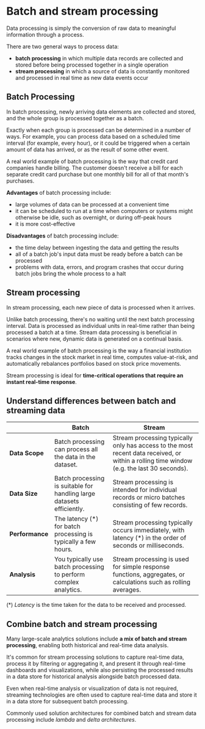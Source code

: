 # Batch and stream processing

Data processing is simply the conversion of raw data to meaningful information through a process. 

There are two general ways to process data:
- **batch processing** in which multiple data records are collected and stored before being processed together in a single operation
- **stream processing** in which a source of data is constantly monitored and processed in real time as new data events occur

## Batch Processing

In batch processing, newly arriving data elements are collected and stored, and the whole group is processed together as a batch. 

Exactly when each group is processed can be determined in a number of ways. For example, you can process data based on a scheduled time interval (for example, every hour), or it could be triggered when a certain amount of data has arrived, or as the result of some other event.

A real world example of batch processing is the way that credit card companies handle billing. The customer doesn't receive a bill for each separate credit card purchase but one monthly bill for all of that month's purchases.

**Advantages** of batch processing include:
- large volumes of data can be processed at a convenient time
- it can be scheduled to run at a time when computers or systems might otherwise be idle, such as overnight, or during off-peak hours
- it is more cost-effective

**Disadvantages** of batch processing include:
- the time delay between ingesting the data and getting the results
- all of a batch job's input data must be ready before a batch can be processed
- problems with data, errors, and program crashes that occur during batch jobs bring the whole process to a halt

## Stream processing

In stream processing, each new piece of data is processed when it arrives. 

Unlike batch processing, there's no waiting until the next batch processing interval. Data is processed as individual units in real-time rather than being processed a batch at a time. Stream data processing is beneficial in scenarios where new, dynamic data is generated on a continual basis.

A real world example of batch processing is the way a financial institution tracks changes in the stock market in real time, computes value-at-risk, and automatically rebalances portfolios based on stock price movements.

Stream processing is ideal for **time-critical operations that require an instant real-time response**. 

## Understand differences between batch and streaming data

| | Batch | Stream |
| - | - | - |
| **Data Scope** | Batch processing can process all the data in the dataset. | Stream processing typically only has access to the most recent data received, or within a rolling time window (e.g. the last 30 seconds). | 
| **Data Size** | Batch processing is suitable for handling large datasets efficiently. | Stream processing is intended for individual records or micro batches consisting of few records. |
| **Performance** | The latency (*) for batch processing is typically a few hours. | Stream processing typically occurs immediately, with latency (*) in the order of seconds or milliseconds. |
| **Analysis** | You typically use batch processing to perform complex analytics. | Stream processing is used for simple response functions, aggregates, or calculations such as rolling averages. |

(*) *Latency* is the time taken for the data to be received and processed. 

## Combine batch and stream processing

Many large-scale analytics solutions include **a mix of batch and stream processing**, enabling both historical and real-time data analysis. 

It's common for stream processing solutions to capture real-time data, process it by filtering or aggregating it, and present it through real-time dashboards and visualizations, while also persisting the processed results in a data store for historical analysis alongside batch processed data.

Even when real-time analysis or visualization of data is not required, streaming technologies are often used to capture real-time data and store it in a data store for subsequent batch processing.

Commonly used solution architectures for combined batch and stream data processing include *lambda* and *delta architectures*. 